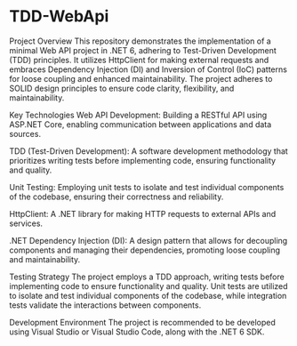 # TDD-WebApi
Project Overview
This repository demonstrates the implementation of a minimal Web API project in .NET 6, adhering to Test-Driven Development (TDD) principles. It utilizes HttpClient for making external requests and embraces Dependency Injection (DI) and Inversion of Control (IoC) patterns for loose coupling and enhanced maintainability. The project adheres to SOLID design principles to ensure code clarity, flexibility, and maintainability.

Key Technologies
Web API Development: Building a RESTful API using ASP.NET Core, enabling communication between applications and data sources.

TDD (Test-Driven Development): A software development methodology that prioritizes writing tests before implementing code, ensuring functionality and quality.

Unit Testing: Employing unit tests to isolate and test individual components of the codebase, ensuring their correctness and reliability.

HttpClient: A .NET library for making HTTP requests to external APIs and services.

.NET Dependency Injection (DI): A design pattern that allows for decoupling components and managing their dependencies, promoting loose coupling and maintainability.

Testing Strategy
The project employs a TDD approach, writing tests before implementing code to ensure functionality and quality. Unit tests are utilized to isolate and test individual components of the codebase, while integration tests validate the interactions between components.

Development Environment
The project is recommended to be developed using Visual Studio or Visual Studio Code, along with the .NET 6 SDK.
